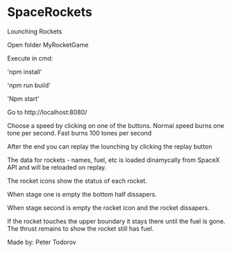 # SpaceRockets
Lounching Rockets

Open folder MyRocketGame

Execute in cmd:

'npm install'

'npm run build'

'Npm start'

Go to http://localhost:8080/

Choose a speed by clicking on one of the buttons. Normal speed burns one tone per second. Fast burns 100 tones per second

After the end you can replay the lounching by clicking the replay button

The data for rockets - names, fuel, etc is loaded dinamycally from SpaceX API and will be reloaded on replay.

The rocket icons show the status of each rocket.

When stage one is empty the bottom half dissapers.

When stage second is empty the rocket icon and the rocket dissapers.

If the rocket touches the upper boundary it stays there until the fuel is gone. The thrust remains to show the rocket still has fuel.

Made by: Peter Todorov
